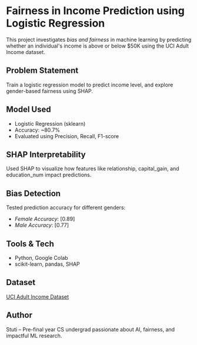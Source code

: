 # Fairness in Income Prediction using Logistic Regression

This project investigates *bias and fairness* in machine learning by predicting whether an individual's income is above or below $50K using the UCI Adult Income dataset.

## Problem Statement
Train a logistic regression model to predict income level, and explore gender-based fairness using SHAP.

## Model Used
- Logistic Regression (sklearn)
- Accuracy: ~80.7%
- Evaluated using Precision, Recall, F1-score

## SHAP Interpretability
Used SHAP to visualize how features like relationship, capital_gain, and education_num impact predictions.

## Bias Detection
Tested prediction accuracy for different genders:
- *Female Accuracy*: [0.89]
- *Male Accuracy*: [0.77]

## Tools & Tech
- Python, Google Colab
- scikit-learn, pandas, SHAP

## Dataset
[UCI Adult Income Dataset](https://archive.ics.uci.edu/ml/datasets/adult)

## Author
Stuti – Pre-final year CS undergrad passionate about AI, fairness, and impactful ML research.

